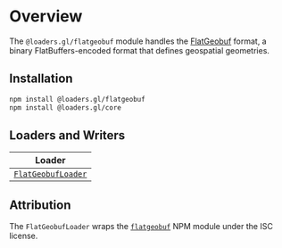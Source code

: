 # Overview

The `@loaders.gl/flatgeobuf` module handles the [FlatGeobuf](https://bjornharrtell.github.io/flatgeobuf/) format, a binary FlatBuffers-encoded format that defines geospatial geometries.

## Installation

```bash
npm install @loaders.gl/flatgeobuf
npm install @loaders.gl/core
```

## Loaders and Writers

| Loader                                                                         |
| ------------------------------------------------------------------------------ |
| [`FlatGeobufLoader`](/modules/flatgeobuf/docs/api-reference/flatgeobuf-loader) |

## Attribution

The `FlatGeobufLoader` wraps the [`flatgeobuf`](https://github.com/bjornharrtell/flatgeobuf) NPM module under the ISC license.
